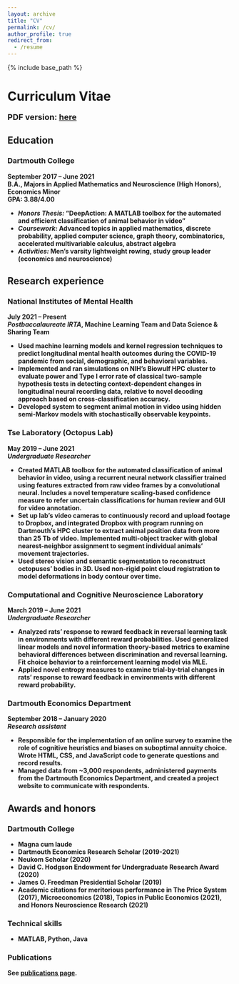 ```yaml
---
layout: archive
title: "CV"
permalink: /cv/
author_profile: true
redirect_from:
  - /resume
---
```


{% include base_path %}

# Curriculum Vitae

<font size="4"><b>PDF version: <a href="../files/cv.pdf">here</a><b></font> 

## Education

### Dartmouth College
**September 2017 – June 2021**  
B.A., Majors in Applied Mathematics and Neuroscience (High Honors), Economics Minor  
GPA: 3.88/4.00  

* *Honors Thesis:* “DeepAction: A MATLAB toolbox for the automated and efficient classification of animal behavior in video”  
* *Coursework:* Advanced topics in applied mathematics, discrete probability, applied computer science, graph theory, combinatorics, accelerated multivariable calculus, abstract algebra  
* *Activities:* Men’s varsity lightweight rowing, study group leader (economics and neuroscience)



## Research experience

### National Institutes of Mental Health

**July 2021 – Present**  
*Postbaccalaureate IRTA*, Machine Learning Team and Data Science & Sharing Team  

* Used machine learning models and kernel regression techniques to predict longitudinal mental health outcomes during the COVID-19 pandemic from social, demographic, and behavioral variables.
* Implemented and ran simulations on NIH’s Biowulf HPC cluster to evaluate power and Type I error rate of classical two-sample hypothesis tests in detecting context-dependent changes in longitudinal neural recording data, relative to novel decoding approach based on cross-classification accuracy. 
* Developed system to segment animal motion in video using hidden semi-Markov models with stochastically observable keypoints.


### Tse Laboratory (Octopus Lab)

**May 2019 – June 2021**  
*Undergraduate Researcher*  

* Created MATLAB toolbox for the automated classification of animal behavior in video, using a recurrent neural network classifier trained using features extracted from raw video frames by a convolutional neural. Includes a novel temperature scaling-based confidence measure to refer uncertain classifications for human review and GUI for video annotation.
* Set up lab’s video cameras to continuously record and upload footage to Dropbox, and integrated Dropbox with program running on Dartmouth’s HPC cluster to extract animal position data from more than 25 Tb of video. Implemented multi-object tracker with global nearest-neighbor assignment to segment individual animals’ movement trajectories.
* Used stereo vision and semantic segmentation to reconstruct octopuses’ bodies in 3D. Used non-rigid point cloud registration to model deformations in body contour over time.


### Computational and Cognitive Neuroscience Laboratory

**March 2019 – June 2021**  
*Undergraduate Researcher*  

* Analyzed rats’ response to reward feedback in reversal learning task in environments with different reward probabilities. Used generalized linear models and novel information theory-based metrics to examine behavioral differences between discrimination and reversal learning. Fit choice behavior to a reinforcement learning model via MLE.
* Applied novel entropy measures to examine trial-by-trial changes in rats’ response to reward feedback in environments with different reward probability.


### 	Dartmouth Economics Department

**September 2018 – January 2020**  
*Research assistant*  

* Responsible for the implementation of an online survey to examine the role of cognitive heuristics and biases on suboptimal annuity choice. Wrote HTML, CSS, and JavaScript code to generate questions and record results.
* Managed data from ~3,000 respondents, administered payments from the Dartmouth Economics Department, and created a project website to communicate with respondents.


## Awards and honors

### Dartmouth College

* Magna cum laude
* Dartmouth Economics Research Scholar (2019-2021)
* Neukom Scholar (2020)
* David C. Hodgson Endowment for Undergraduate Research Award (2020)
* James O. Freedman Presidential Scholar (2019)
* Academic citations for meritorious performance in The Price System (2017), Microeconomics (2018), Topics in Public Economics (2021), and Honors Neuroscience Research (2021)

### Technical skills

* MATLAB, Python, Java

### Publications

See [publications page](https://carlwharris.github.io/publications/).



	
	
	
	
	
	
	
	